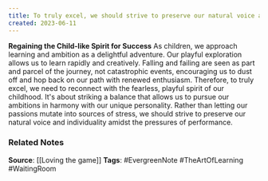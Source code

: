 ```yaml
---
title: To truly excel, we should strive to preserve our natural voice and the fearless, playful spirit of our childhood
created: 2023-06-11
---
```


**Regaining the Child-like Spirit for Success**
As children, we approach learning and ambition as a delightful adventure. Our playful exploration allows us to learn rapidly and creatively. Falling and failing are seen as part and parcel of the journey, not catastrophic events, encouraging us to dust off and hop back on our path with renewed enthusiasm. Therefore, to truly excel, we need to reconnect with the fearless, playful spirit of our childhood. It's about striking a balance that allows us to pursue our ambitions in harmony with our unique personality. Rather than letting our passions mutate into sources of stress, we should strive to preserve our natural voice and individuality amidst the pressures of performance.

### Related Notes
**Source**: [[Loving the game]]
**Tags**: #EvergreenNote #TheArtOfLearning #WaitingRoom 